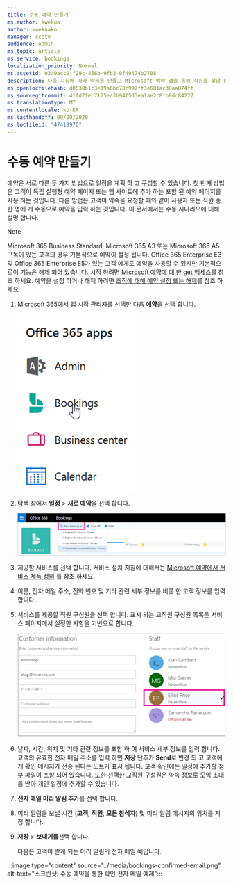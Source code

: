 ```yaml
---
title: 수동 예약 만들기
ms.author: kwekua
author: kwekuako
manager: scotv
audience: Admin
ms.topic: article
ms.service: bookings
localization_priority: Normal
ms.assetid: 03a9acc9-f29c-456b-9fb2-0f49474b2708
description: 다음 지침에 따라 약속을 만들고 Microsoft 예약 앱을 통해 직원을 할당 합니다.
ms.openlocfilehash: d0538b1c3e19a6bc78c997ff3e681ac30aa074ff
ms.sourcegitcommit: 41fd71ec7175ea3b94f5d3ea1ae2c8fb8dc84227
ms.translationtype: MT
ms.contentlocale: ko-KR
ms.lasthandoff: 09/09/2020
ms.locfileid: "47419976"
---
```

# <a name="create-a-manual-booking"></a>수동 예약 만들기

예약은 서로 다른 두 가지 방법으로 일정을 계획 하 고 구성할 수 있습니다. 첫 번째 방법은 고객이 독립 실행형 예약 페이지 또는 웹 사이트에 추가 하는 포함 된 예약 페이지를 사용 하는 것입니다. 다른 방법은 고객이 약속을 요청할 때와 같이 사용자 또는 직원 중 한 명에 게 수동으로 예약을 입력 하는 것입니다. 이 문서에서는 수동 시나리오에 대해 설명 합니다.

> [!NOTE]
> Microsoft 365 Business Standard, Microsoft 365 A3 또는 Microsoft 365 A5 구독이 있는 고객의 경우 기본적으로 예약이 설정 됩니다. Office 365 Enterprise E3 및 Office 365 Enterprise E5가 있는 고객 에게도 예약을 사용할 수 있지만 기본적으로이 기능은 해제 되어 있습니다. 시작 하려면 [Microsoft 예약에 대 한 get 액세스](get-access.md)를 참조 하세요. 예약을 설정 하거나 해제 하려면 [조직에 대해 예약 설정 또는 해제](turn-bookings-on-or-off.md)를 참조 하세요.

1. Microsoft 365에서 앱 시작 관리자를 선택한 다음 **예약**을 선택 합니다.

   ![앱 시작 관리자의 예약 이미지](../media/bookings-applauncher.png)

1. 탐색 창에서 **일정** \> **새로 예약**을 선택 합니다.

   ![새 예약 UI 이미지](../media/bookings-newbooking.png)

1. 제공할 서비스를 선택 합니다. 서비스 설치 지침에 대해서는 [Microsoft 예약에서 서비스 제품 정의](define-service-offerings.md) 를 참조 하세요.

1. 이름, 전자 메일 주소, 전화 번호 및 기타 관련 세부 정보를 비롯 한 고객 정보를 입력 합니다.

1. 서비스를 제공할 직원 구성원을 선택 합니다. 표시 되는 교직원 구성원 목록은 서비스 페이지에서 설정한 사항을 기반으로 합니다.

   ![직원 목록 UI 이미지](../media/bookings-staff-list.png)

1. 날짜, 시간, 위치 및 기타 관련 정보를 포함 하 여 서비스 세부 정보를 입력 합니다. 고객의 유효한 전자 메일 주소를 입력 하면 **저장** 단추가 **Send**로 변경 되 고 고객에 게 확인 메시지가 전송 된다는 노트가 표시 됩니다. 고객 확인에는 일정에 추가할 첨부 파일이 포함 되어 있습니다. 또한 선택한 교직원 구성원은 약속 정보로 모임 초대를 받아 개인 일정에 추가할 수 있습니다.

1. **전자 메일 미리 알림 추가**를 선택 합니다.

1. 미리 알림을 보낼 시간 (**고객**, **직원**, **모든 참석자**) 및 미리 알림 메시지의 위치를 지정 합니다.

1. **저장** \> **보내기를**선택 합니다.

   다음은 고객이 받게 되는 미리 알림의 전자 메일 예입니다.

:::image type="content" source="../media/bookings-confirmed-email.png" alt-text="스크린샷: 수동 예약을 통한 확인 전자 메일 예제":::